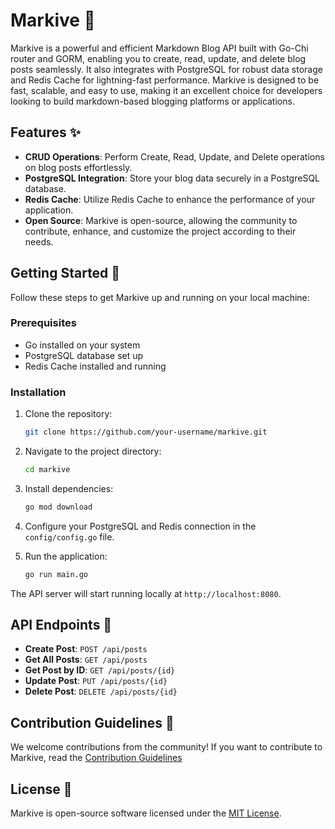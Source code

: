 # Markive 🚀

Markive is a powerful and efficient Markdown Blog API built with Go-Chi router and GORM, enabling you to create, read, update, and delete blog posts seamlessly. It also integrates with PostgreSQL for robust data storage and Redis Cache for lightning-fast performance. Markive is designed to be fast, scalable, and easy to use, making it an excellent choice for developers looking to build markdown-based blogging platforms or applications.

## Features ✨

- **CRUD Operations**: Perform Create, Read, Update, and Delete operations on blog posts effortlessly.
- **PostgreSQL Integration**: Store your blog data securely in a PostgreSQL database.
- **Redis Cache**: Utilize Redis Cache to enhance the performance of your application.
- **Open Source**: Markive is open-source, allowing the community to contribute, enhance, and customize the project according to their needs.

## Getting Started 🚀

Follow these steps to get Markive up and running on your local machine:

### Prerequisites

- Go installed on your system
- PostgreSQL database set up
- Redis Cache installed and running

### Installation

1. Clone the repository:
   ```sh
   git clone https://github.com/your-username/markive.git
   ```

3. Navigate to the project directory:
   ```sh
   cd markive
   ```

5. Install dependencies:
   ```sh
   go mod download
   ```

6. Configure your PostgreSQL and Redis connection in the `config/config.go` file.

7. Run the application:
   ```sh
   go run main.go
   ```

The API server will start running locally at `http://localhost:8080`.

## API Endpoints 🚪

- **Create Post**: `POST /api/posts`
- **Get All Posts**: `GET /api/posts`
- **Get Post by ID**: `GET /api/posts/{id}`
- **Update Post**: `PUT /api/posts/{id}`
- **Delete Post**: `DELETE /api/posts/{id}`

## Contribution Guidelines 🤝

We welcome contributions from the community! If you want to contribute to Markive, read the [Contribution Guidelines](CONTRIBUTING)



## License 📝

Markive is open-source software licensed under the [MIT License](LICENSE).

